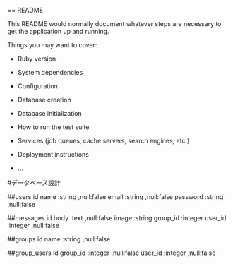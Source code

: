 == README

This README would normally document whatever steps are necessary to get the
application up and running.

Things you may want to cover:

* Ruby version

* System dependencies

* Configuration

* Database creation

* Database initialization

* How to run the test suite

* Services (job queues, cache servers, search engines, etc.)

* Deployment instructions

* ...


#データベース設計

##users
id
name        :string   ,null:false
email       :string   ,null:false
password    :string   ,null:false

##messages
id
body        :text     ,null:false
image       :string
group_id    :integer
user_id     :integer  ,null:false

##groups
id
name        :string   ,null:false

##group_users
id
group_id    :integer  ,null:false
user_id     :integer  ,null:false
